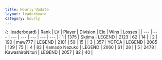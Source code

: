```yaml
---
title: Hourly Update
layout: leaderboard
category: hourly
---
```


{: .leaderboard}
| Rank | LV | Player | Division | Elo | Wins | Losses |
| --- | --- | --- | --- | --- | --- | --- |
| <span data-change="0">1</span> | 1375 | <span title="ID: 353063">Sktima</span> | LEGEND | <span data-change="11">2123</span> | <span data-change="9">62</span> | <span data-change="3">14</span> |
| <span data-change="1">2</span> | 190 | <span title="ID: 5578">mew777</span> | LEGEND | <span data-change="0">2101</span> | <span data-change="0">50</span> | <span data-change="0">15</span> |
| <span data-change="-1">3</span> | 357 | <span title="ID: 650820">YOFCA</span> | LEGEND | <span data-change="-18">2085</span> | <span data-change="5">139</span> | <span data-change="4">75</span> |
| <span data-change="0">4</span> | 83 | <span title="ID: 665001">Kamado Nezuko</span> | LEGEND | <span data-change="0">2060</span> | <span data-change="0">61</span> | <span data-change="0">28</span> |
| <span data-change="0">5</span> | 2478 | <span title="ID: 164871">KawashiroNitori</span> | LEGEND | <span data-change="0">2057</span> | <span data-change="0">82</span> | <span data-change="0">40</span> |